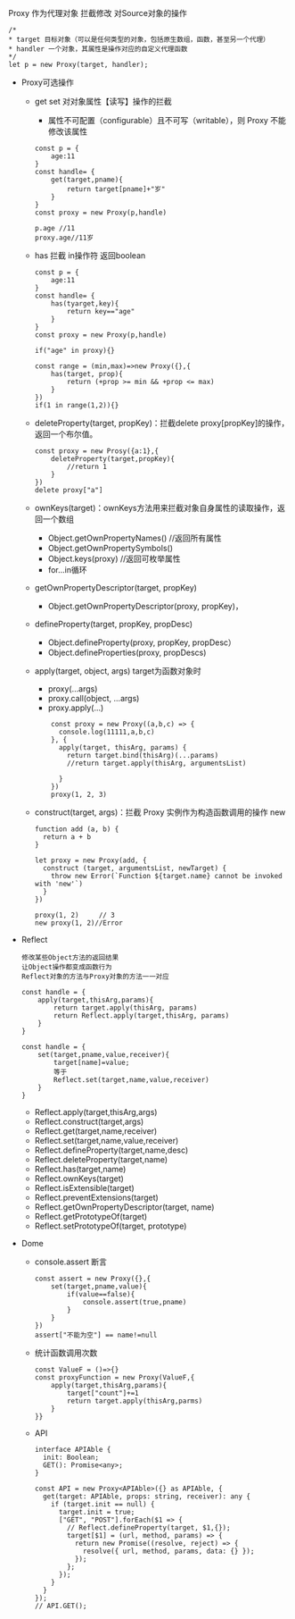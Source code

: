 
Proxy 作为代理对象 拦截修改 对Source对象的操作

```
/*
* target 目标对象（可以是任何类型的对象，包括原生数组，函数，甚至另一个代理）
* handler 一个对象，其属性是操作对应的自定义代理函数
*/
let p = new Proxy(target, handler);
```
* Proxy可选操作

	* get set 对对象属性【读写】操作的拦截
		* 属性不可配置（configurable）且不可写（writable），则 Proxy 不能修改该属性
		
		```
		const p = {
			age:11
		}
		const handle= {
			get(target,pname){
				return target[pname]+"岁"
			}
		}
		const proxy = new Proxy(p,handle)
		
		p.age //11
		proxy.age//11岁
		```
	* has 拦截 in操作符  返回boolean
	
		```
		const p = {
			age:11
		}
		const handle= {
			has(tyarget,key){
				return key=="age"
			}
		}
		const proxy = new Proxy(p,handle)
		
		if("age" in proxy){}
		
		```
		```
		const range = (min,max)=>new Proxy({},{
			has(target, prop){
				return (+prop >= min && +prop <= max)
			}
		})
		if(1 in range(1,2)){}
		```
	* deleteProperty(target, propKey)：拦截delete proxy[propKey]的操作，返回一个布尔值。

		```
		const proxy = new Prosy({a:1},{
			deleteProperty(target,propKey){
				//return 1
			}
		})
		delete proxy["a"]
		```
	
	* ownKeys(target)：ownKeys方法用来拦截对象自身属性的读取操作，返回一个数组
	
		* Object.getOwnPropertyNames() //返回所有属性
		* Object.getOwnPropertySymbols()
		* Object.keys(proxy) //返回可枚举属性
		* for...in循环
	
	* getOwnPropertyDescriptor(target, propKey)
	
		* Object.getOwnPropertyDescriptor(proxy, propKey)，
	
	* defineProperty(target, propKey, propDesc)
	
		* Object.defineProperty(proxy, propKey, propDesc）
		* Object.defineProperties(proxy, propDescs)
	
	* apply(target, object, args) target为函数对象时 
	
		* proxy(...args)
		* proxy.call(object, ...args)
		* proxy.apply(...)
	
		```
			const proxy = new Proxy((a,b,c) => {
			  console.log(11111,a,b,c)
			}, {
			  apply(target, thisArg, params) {
			    return target.bind(thisArg)(...params)
			    //return target.apply(thisArg, argumentsList)
	
			  }
			})
			proxy(1, 2, 3)
		```
	* construct(target, args)：拦截 Proxy 实例作为构造函数调用的操作 new
	
		```
		function add (a, b) {
		  return a + b
		}
		​
		let proxy = new Proxy(add, {
		  construct (target, argumentsList, newTarget) {
		    throw new Error(`Function ${target.name} cannot be invoked with 'new'`)
		  }
		})
		​
		proxy(1, 2)     // 3
		new proxy(1, 2)//Error
		```
* Reflect
	
	```
	修改某些Object方法的返回结果
	让Object操作都变成函数行为
	Reflect对象的方法与Proxy对象的方法一一对应
	```
	```
	const handle = {
		apply(target,thisArg,params){
			return target.apply(thisArg, params)
			return Reflect.apply(target,thisArg, params)
		}
	}
	
	const handle = {
		set(target,pname,value,receiver){
			target[name]=value;
			等于
			Reflect.set(target,name,value,receiver)
		}
	}
	```
	
	* Reflect.apply(target,thisArg,args)
	* Reflect.construct(target,args)
	* Reflect.get(target,name,receiver)
	* Reflect.set(target,name,value,receiver)
	* Reflect.defineProperty(target,name,desc)
	* Reflect.deleteProperty(target,name)
	* Reflect.has(target,name)
	* Reflect.ownKeys(target)
	* Reflect.isExtensible(target)
	* Reflect.preventExtensions(target)
	* Reflect.getOwnPropertyDescriptor(target, name)
	* Reflect.getPrototypeOf(target)
	* Reflect.setPrototypeOf(target, prototype)
* Dome

	*  console.assert 断言

		```
		const assert = new Proxy({},{
			set(target,pname,value){
				if(value==false){
					console.assert(true,pname)
				}
			}
		})
		assert["不能为空"] == name!=null
		```
		
	* 统计函数调用次数

		```
		const ValueF = ()=>{}
		const proxyFunction = new Proxy(ValueF,{
			apply(target,thisArg,params){
				target["count"]+=1
				return target.apply(thisArg,parms)
			}
		}}
		```
	* API

		```
		interface APIAble {
		  init: Boolean;
		  GET(): Promise<any>;
		}
		
		const API = new Proxy<APIAble>({} as APIAble, {
		  get(target: APIAble, props: string, receiver): any {
		    if (target.init == null) {
		      target.init = true;
		      ["GET", "POST"].forEach($1 => {
		        // Reflect.defineProperty(target, $1,{});
		        target[$1] = (url, method, params) => {
		          return new Promise((resolve, reject) => {
		            resolve({ url, method, params, data: {} });
		          });
		        };
		      });
		    }
		  }
		});
		// API.GET();
		```